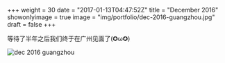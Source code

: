 +++
weight = 30
date = "2017-01-13T04:47:52Z"
title = "December 2016"
showonlyimage = true
image = "img/portfolio/dec-2016-guangzhou.jpg"
draft = false
+++

等待了半年之后我们终于在广州见面了(✪ω✪)

![dec 2016 guangzhou][1]

[1]: /img/portfolio/dec-2016-guangzhou.jpg
